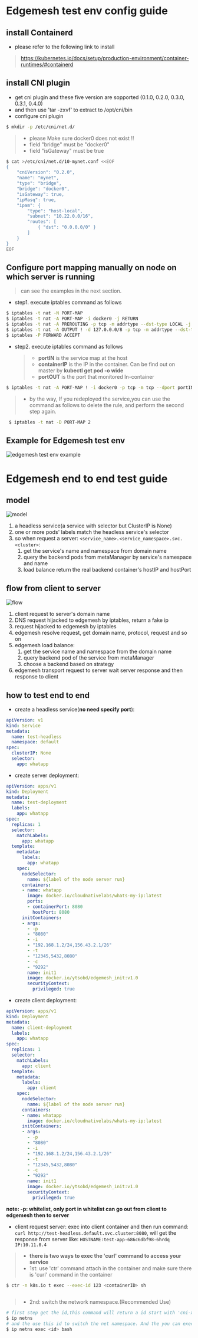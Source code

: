 # Edgemesh test env config guide

## install Containerd 
+ please refer to the following link to install  
> <https://kubernetes.io/docs/setup/production-environment/container-runtimes/#containerd>

## install CNI plugin 
+ get cni plugin and these five version are sopported (0.1.0, 0.2.0, 0.3.0, 0.3.1, 0.4.0)
+ and then use 'tar -zxvf' to extract to /opt/cni/bin
+ configure cni plugin
 
```bash
$ mkdir -p /etc/cni/net.d/
```
   > * please Make sure docker0 does not exist !!
   > * field "bridge" must be "docker0"
   > * field "isGateway" must be true 
   
```bash
$ cat >/etc/cni/net.d/10-mynet.conf <<EOF
{
	"cniVersion": "0.2.0",
	"name": "mynet",
	"type": "bridge",
	"bridge": "docker0",
	"isGateway": true,
	"ipMasq": true,
	"ipam": {
		"type": "host-local",
		"subnet": "10.22.0.0/16",
		"routes": [
			{ "dst": "0.0.0.0/0" }
		]
	}
}
EOF
```

## Configure port mapping manually on node on which server is running
> can see the examples in the next section. 
* step1. execute iptables command as follows 
```bash
$ iptables -t nat -N PORT-MAP
$ iptables -t nat -A PORT-MAP -i docker0 -j RETURN
$ iptables -t nat -A PREROUTING -p tcp -m addrtype --dst-type LOCAL -j PORT-MAP
$ iptables -t nat -A OUTPUT ! -d 127.0.0.0/8 -p tcp -m addrtype --dst-type LOCAL -j PORT-MAP
$ iptables -P FORWARD ACCEPT
```
* step2. execute iptables command as follows 
   > * **portIN** is the service map at the host
   > * **containerIP** is the IP in the container. Can be find out on master by **kubectl get pod -o wide**
   > * **portOUT** is the port that monitored In-container 
```bash
$ iptables -t nat -A PORT-MAP ! -i docker0 -p tcp -m tcp --dport portIN -j DNAT --to-destination containerIP:portOUT
``` 
> + by the way, If you redeployed the service,you can use the command as follows to delete the rule, and perform the second step again.
   ```bash
    $ iptables -t nat -D PORT-MAP 2
  ``` 
## Example for Edgemesh test env
![edgemesh test env example](../images/edgemesh/edgemesh-test-env-example.png)

# Edgemesh end to end test guide
## model
![model](../images/edgemesh/model.jpg)
1. a headless service(a service with selector but ClusterIP is None)
2. one or more pods' labels match the headless service's selector
3. so when request a server: ```<service_name>.<service_namespace>.svc.<cluster>```:
    1. get the service's name and namespace from domain name
    2. query the backend pods from metaManager by service's namespace and name
    3. load balance return the real backend container's hostIP and hostPort

## flow from client to server
![flow](../images/edgemesh/endtoend-test-flow.jpg)
1. client request to server's domain name
2. DNS request hijacked to edgemesh by iptables, return a fake ip
3. request hijacked to edgemesh by iptables
4. edgemesh resolve request, get domain name, protocol, request and so on
5. edgemesh load balance:
    1. get the service name and namespace from the domain name
    2. query backend pod of the service from metaManager
    3. choose a backend based on strategy
6. edgemesh transport request to server wait server response and then response to client

## how to test end to end
- create a headless service(**no need specify port**):
```yaml
apiVersion: v1
kind: Service
metadata:
  name: test-headless
  namespace: default
spec:
  clusterIP: None
  selector:
    app: whatapp
```
- create server deployment:
```yaml
apiVersion: apps/v1
kind: Deployment
metadata:
  name: test-deployment
  labels:
    app: whatapp
spec:
  replicas: 1
  selector:
    matchLabels:
      app: whatapp
  template:
    metadata:
      labels:
        app: whatapp
    spec:
      nodeSelector:
        name: ${label of the node server run}
      containers:
      - name: whatapp
        image: docker.io/cloudnativelabs/whats-my-ip:latest
        ports:
        - containerPort: 8080
          hostPort: 8080
      initContainers:
      - args: 
        - -p
        - "8080"
        - -i
        - "192.168.1.2/24,156.43.2.1/26"
        - -t
        - "12345,5432,8080"
        - -c
        - "9292"
        name: init1
        image: docker.io/ytsobd/edgemesh_init:v1.0
        securityContext:
          privileged: true
```
- create client deployment:
```yaml
apiVersion: apps/v1
kind: Deployment
metadata:
  name: client-deployment
  labels:
    app: whatapp
spec:
  replicas: 1
  selector:
    matchLabels:
      app: client
  template:
    metadata:
      labels:
        app: client
    spec:
      nodeSelector:
        name: ${label of the node server run}
      containers:
      - name: whatapp
        image: docker.io/cloudnativelabs/whats-my-ip:latest
      initContainers:
      - args: 
        - -p
        - "8080"
        - -i
        - "192.168.1.2/24,156.43.2.1/26"
        - -t
        - "12345,5432,8080"
        - -c
        - "9292"
        name: init1
        image: docker.io/ytsobd/edgemesh_init:v1.0
        securityContext:
          privileged: true
```
**note: -p: whitelist, only port in whitelist can go out from client to edgemesh then to server**
- client request server: exec into client container and then run command: ```curl http://test-headless.default.svc.cluster:8080```, will get the response from server like: ```HOSTNAME:test-app-686c6dbf98-6hrdq IP:10.11.0.4```
> * **there is two ways to exec the 'curl' command to access your service**
> * 1st: use 'ctr' command attach in the container and make sure there is 'curl' command in the container
    
```bash
$ ctr -n k8s.io t exec --exec-id 123 <containerID> sh
      
``` 
> * 2nd: switch the network namespace.(Recommended Use)  
```bash
# first step get the id,this command will return a id start with 'cni-xx'. and make sure the 'xx' is related to the pod which you can get from 'kubectl describe <podName>' 
$ ip netns
# and the use this id to switch the net namespace. And the you can exec curl to access the service
$ ip netns exec <id> bash
``` 
